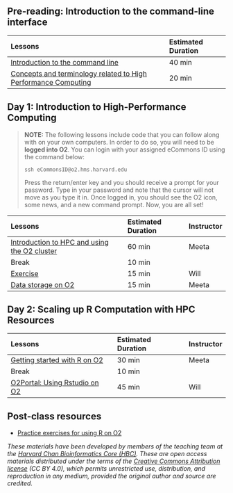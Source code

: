 
## Pre-reading: Introduction to the command-line interface

| Lessons            | Estimated Duration |
|:------------------------|:----------|
|[Introduction to the command line](https://hbctraining.github.io/Training-modules/Intro-to-shell-flipped/lessons/01_the_filesystem.html)| 40 min |
|[Concepts and terminology related to High Performance Computing](https://hbctraining.github.io/Intro-to-shell-flipped/lessons/08_HPC_intro_and_terms.html) | 20 min |


## Day 1: Introduction to High-Performance Computing

> **NOTE:** The following lessons include code that you can follow along with on your own computers. In order to do so, you will need to be **logged into O2**. You can login with your assigned eCommons ID using the command below:
> 
> `ssh eCommonsID@o2.hms.harvard.edu` 
> 
> Press the return/enter key and you should receive a prompt for your password. Type in your password and note that the cursor will not move as you type it in. Once logged in, you should see the O2 icon, some news, and a new command prompt. Now, you are all set!



| Lessons            | Estimated Duration | Instructor |
|:------------------------|:----------|:----------|
|[Introduction to HPC and using the O2 cluster](https://github.com/hbctraining/Intro-to-Unix-QMB/raw/master/slides/HPC_intro_O2_October2023_BMI713.pdf) |60 min | Meeta |
| Break | 10 min | |
|[Exercise](../lessons/sbatch_Rexercise.md) |15 min | Will |
|[Data storage on O2](https://github.com/hbctraining/Intro-to-Unix-QMB/raw/master/slides/HPC_intro_O2_Oct2023_BMI713.pdf) |15 min | Meeta |


## Day 2: Scaling up R Computation with HPC Resources

| Lessons            | Estimated Duration | Instructor |
|:------------------------|:----------|:----------|
|[Getting started with R on O2](../lessons/R_libraries_on_O2.md) | 30 min |  Meeta |
| Break | 10 min | |
|[O2Portal: Using Rstudio on O2](../lessons/R_studio_on_02.md) | 45 min | Will |


## Post-class resources
* [Practice exercises for using R on O2](../lessons/R_on_O2_class_exercises.md)

*These materials have been developed by members of the teaching team at the [Harvard Chan Bioinformatics Core (HBC)](http://bioinformatics.sph.harvard.edu/). These are open access materials distributed under the terms of the [Creative Commons Attribution license](https://creativecommons.org/licenses/by/4.0/) (CC BY 4.0), which permits unrestricted use, distribution, and reproduction in any medium, provided the original author and source are credited.*
